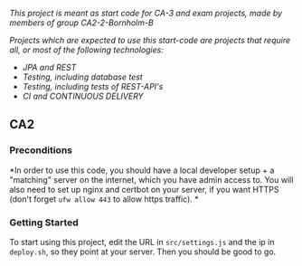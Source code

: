 
*This project is meant as start code for CA-3 and exam projects, made by members of group CA2-2-Bornholm-B*

*Projects which are expected to use this start-code are projects that require all, or most of the following technologies:*
- *JPA and REST*
- *Testing, including database test*
- *Testing, including tests of REST-API's*
- *CI and CONTINUOUS DELIVERY*

## CA2

### Preconditions
*In order to use this code, you should have a local developer setup + 
a "matching" server on the internet, which you have admin access to.
You will also need to set up nginx and certbot on your server, if you want
HTTPS (don't forget `ufw allow 443` to allow https traffic).    *

### Getting Started

To start using this project, edit the URL in `src/settings.js` and the ip 
in `deploy.sh`, so they point at your server. Then you should be good to go.